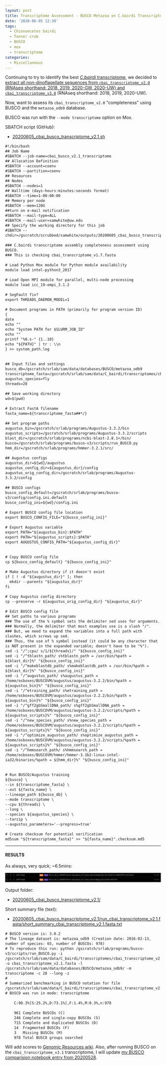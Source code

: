 ```yaml
---
layout: post
title: Transcriptome Assessment - BUSCO Metazoa on C.bairdi Transcriptome v2.1
date: '2020-06-05 12:30'
tags:
  - Chionoecetes bairdi
  - Tanner crab
  - BUSCO
  - mox
  - transcriptome
categories:
  - Miscellaneous
---
```

Continuing to try to identify the best [_C.bairdi_ transcriptome](https://github.com/RobertsLab/resources/wiki/Genomic-Resources#transcriptomes), we decided to [extract all non-dinoflagellate sequences from `cbai_transcriptome_v2.0` (RNAseq shorthand: 2018, 2019, 2020-GW, 2020-UW) and `cbai_transcriptome_v3.0`](https://robertslab.github.io/sams-notebook/2020/06/05/Sequence-Extractions-C.bairdi-Transcriptomes-v2.0-and-v3.0-Excluding-Alveolata-with-MEGAN6-on-Swoose.html) (RNAseq shorthand: 2018, 2019, 2020-UW).

Now, want to assess its `cbai_transcriptome_v2.0` "completeness" using BUSCO and the `metazoa_odb9` database.

BUSCO was run with the `--mode transcriptome` option on Mox.

SBATCH script (GitHub):

- [20200605_cbai_busco_transcriptome_v2.1.sh](https://github.com/RobertsLab/sams-notebook/blob/master/sbatch_scripts/20200605_cbai_busco_transcriptome_v2.1.sh)

```shell
#!/bin/bash
## Job Name
#SBATCH --job-name=cbai_busco_v2.1_transcriptome
## Allocation Definition
#SBATCH --account=coenv
#SBATCH --partition=coenv
## Resources
## Nodes
#SBATCH --nodes=1
## Walltime (days-hours:minutes:seconds format)
#SBATCH --time=1-00:00:00
## Memory per node
#SBATCH --mem=120G
##turn on e-mail notification
#SBATCH --mail-type=ALL
#SBATCH --mail-user=samwhite@uw.edu
## Specify the working directory for this job
#SBATCH --chdir=/gscratch/scrubbed/samwhite/outputs/20200605_cbai_busco_transcriptome_v2.1

### C.bairdi transcriptome assembly completeness assessment using BUSCO.
### This is checking cbai_transcriptome_v1.7.fasta

# Load Python Mox module for Python module availability
module load intel-python3_2017

# Load Open MPI module for parallel, multi-node processing
module load icc_19-ompi_3.1.2

# SegFault fix?
export THREADS_DAEMON_MODEL=1

# Document programs in PATH (primarily for program version ID)
{
date
echo ""
echo "System PATH for $SLURM_JOB_ID"
echo ""
printf "%0.s-" {1..10}
echo "${PATH}" | tr : \\n
} >> system_path.log


## Input files and settings
busco_db=/gscratch/srlab/sam/data/databases/BUSCO/metazoa_odb9
transcriptome_fasta=/gscratch/srlab/sam/data/C_bairdi/transcriptomes/cbai_transcriptome_v2.1.fasta
augustus_species=fly
threads=28

## Save working directory
wd=$(pwd)

# Extract FastA filename
fasta_name=${transcriptome_fasta##*/}

## Set program paths
augustus_bin=/gscratch/srlab/programs/Augustus-3.3.2/bin
augustus_scripts=/gscratch/srlab/programs/Augustus-3.3.2/scripts
blast_dir=/gscratch/srlab/programs/ncbi-blast-2.8.1+/bin/
busco=/gscratch/srlab/programs/busco-v3/scripts/run_BUSCO.py
hmm_dir=/gscratch/srlab/programs/hmmer-3.2.1/src/

## Augustus configs
augustus_dir=${wd}/augustus
augustus_config_dir=${augustus_dir}/config
augustus_orig_config_dir=/gscratch/srlab/programs/Augustus-3.3.2/config

## BUSCO configs
busco_config_default=/gscratch/srlab/programs/busco-v3/config/config.ini.default
busco_config_ini=${wd}/config.ini

# Export BUSCO config file location
export BUSCO_CONFIG_FILE="${busco_config_ini}"

# Export Augustus variable
export PATH="${augustus_bin}:$PATH"
export PATH="${augustus_scripts}:$PATH"
export AUGUSTUS_CONFIG_PATH="${augustus_config_dir}"


# Copy BUSCO config file
cp ${busco_config_default} "${busco_config_ini}"

# Make Augustus directory if it doesn't exist
if [ ! -d "${augustus_dir}" ]; then
  mkdir --parents "${augustus_dir}"
fi

# Copy Augustus config directory
cp --preserve -r ${augustus_orig_config_dir} "${augustus_dir}"

# Edit BUSCO config file
## Set paths to various programs
### The use of the % symbol sets the delimiter sed uses for arguments.
### Normally, the delimiter that most examples use is a slash "/".
### But, we need to expand the variables into a full path with slashes, which screws up sed.
### Thus, the use of % symbol instead (it could be any character that is NOT present in the expanded variable; doesn't have to be "%").
sed -i "/^;cpu/ s/1/${threads}/" "${busco_config_ini}"
sed -i "/^tblastn_path/ s%tblastn_path = /usr/bin/%path = ${blast_dir}%" "${busco_config_ini}"
sed -i "/^makeblastdb_path/ s%makeblastdb_path = /usr/bin/%path = ${blast_dir}%" "${busco_config_ini}"
sed -i "/^augustus_path/ s%augustus_path = /home/osboxes/BUSCOVM/augustus/augustus-3.2.2/bin/%path = ${augustus_bin}%" "${busco_config_ini}"
sed -i "/^etraining_path/ s%etraining_path = /home/osboxes/BUSCOVM/augustus/augustus-3.2.2/bin/%path = ${augustus_bin}%" "${busco_config_ini}"
sed -i "/^gff2gbSmallDNA_path/ s%gff2gbSmallDNA_path = /home/osboxes/BUSCOVM/augustus/augustus-3.2.2/scripts/%path = ${augustus_scripts}%" "${busco_config_ini}"
sed -i "/^new_species_path/ s%new_species_path = /home/osboxes/BUSCOVM/augustus/augustus-3.2.2/scripts/%path = ${augustus_scripts}%" "${busco_config_ini}"
sed -i "/^optimize_augustus_path/ s%optimize_augustus_path = /home/osboxes/BUSCOVM/augustus/augustus-3.2.2/scripts/%path = ${augustus_scripts}%" "${busco_config_ini}"
sed -i "/^hmmsearch_path/ s%hmmsearch_path = /home/osboxes/BUSCOVM/hmmer/hmmer-3.1b2-linux-intel-ia32/binaries/%path = ${hmm_dir}%" "${busco_config_ini}"


# Run BUSCO/Augustus training
${busco} \
--in ${transcriptome_fasta} \
--out ${fasta_name} \
--lineage_path ${busco_db} \
--mode transcriptome \
--cpu ${threads} \
--long \
--species ${augustus_species} \
--tarzip \
--augustus_parameters='--progress=true'

# Create checksum for potential verification
md5sum "${transcriptome_fasta}" >> "${fasta_name}".checksum.md5
```


---

#### RESULTS

As always, very quick; ~6.5mins:

![cbai v2.1 BUSCO runtime](https://github.com/RobertsLab/sams-notebook/blob/master/images/screencaps/20200605_cbai_busco_transcriptome_v2.1_runtime.png?raw=true)

Output folder:

- [20200605_cbai_busco_transcriptome_v2.1/](https://gannet.fish.washington.edu/Atumefaciens/20200605_cbai_busco_transcriptome_v2.1/)

Short summary file (text):

- [20200605_cbai_busco_transcriptome_v2.1/run_cbai_transcriptome_v2.1.fasta/short_summary_cbai_transcriptome_v2.1.fasta.txt](https://gannet.fish.washington.edu/Atumefaciens/20200605_cbai_busco_transcriptome_v2.1/run_cbai_transcriptome_v2.1.fasta/short_summary_cbai_transcriptome_v2.1.fasta.txt)

```
# BUSCO version is: 3.0.2
# The lineage dataset is: metazoa_odb9 (Creation date: 2016-02-13, number of species: 65, number of BUSCOs: 978)
# To reproduce this run: python /gscratch/srlab/programs/busco-v3/scripts/run_BUSCO.py -i /gscratch/srlab/sam/data/C_bairdi/transcriptomes/cbai_transcriptome_v2.1.fasta -o cbai_transcriptome_v2.1.fasta -l /gscratch/srlab/sam/data/databases/BUSCO/metazoa_odb9/ -m transcriptome -c 28 --long -z
#
# Summarized benchmarking in BUSCO notation for file /gscratch/srlab/sam/data/C_bairdi/transcriptomes/cbai_transcriptome_v2.1.fasta
# BUSCO was run in mode: transcriptome

	C:98.3%[S:25.2%,D:73.1%],F:1.4%,M:0.3%,n:978

	961	Complete BUSCOs (C)
	246	Complete and single-copy BUSCOs (S)
	715	Complete and duplicated BUSCOs (D)
	14	Fragmented BUSCOs (F)
	3	Missing BUSCOs (M)
	978	Total BUSCO groups searched
```

Will add scores to [Genomic Resources wiki](https://github.com/RobertsLab/resources/wiki/Genomic-Resources). Also, after running BUSCO on the `cbai_transcriptome_v3.1` transcriptome, I will update [my BUSCO comparision notebook entry from 20200528](https://robertslab.github.io/sams-notebook/2020/05/28/Transcriptome-Comparisons-C.bairdi-BUSCO-Scores.html).
